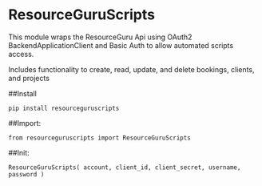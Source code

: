 ResourceGuruScripts
============

This module wraps the ResourceGuru Api using OAuth2 BackendApplicationClient and Basic Auth to allow automated scripts access.

Includes functionality to create, read, update, and delete bookings, clients, and projects 

##Install

    pip install resourceguruscripts

##Import:

    from resourceguruscripts import ResourceGuruScripts

##Init:

    ResourceGuruScripts( account, client_id, client_secret, username, password )


